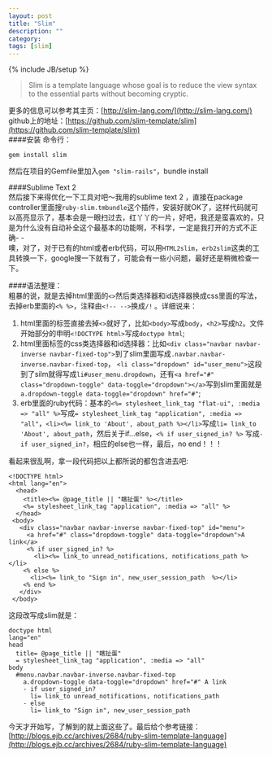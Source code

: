 ```yaml
---
layout: post
title: "Slim"
description: ""
category: 
tags: [slim]
---
```

{% include JB/setup %}

>Slim is a template language whose goal is to reduce the view syntax to the essential parts without becoming cryptic.

更多的信息可以参考其主页：[http://slim-lang.com/](http://slim-lang.com/)  
github上的地址：[https://github.com/slim-template/slim](https://github.com/slim-template/slim)  
####安装 
命令行：

    gem install slim
然后在项目的Gemfile里加入`gem "slim-rails"`，bundle install

####Sublime Text 2  
然后接下来得优化一下工具对吧～我用的sublime text 2 ，直接在package controller里面搜`ruby-slim.tmbundle`这个插件，安装好就OK了，这样代码就可以高亮显示了，基本会是一眼扫过去，红丫丫的一片，好吧，我还是蛮喜欢的，只是为什么没有自动补全这个最基本的功能啊，不科学，一定是我打开的方式不正确- -  
噢，对了，对于已有的html或者erb代码，可以用`HTML2slim`，`erb2slim`这类的工具转换一下，google搜一下就有了，可能会有一些小问题，最好还是稍微检查一下。    

####语法整理：  
 粗暴的说，就是去掉html里面的`<>`然后类选择器和id选择器换成css里面的写法，去掉erb里面的`<% %>`，注释由`<!-- -->`换成`/!` 。详细说来：  
1. html里面的标签直接去掉`<>`就好了，比如`<body>`写成`body`，`<h2>`写成`h2`。文件开始部分的申明`<!DOCTYPE html>`写成`doctype html`;  
2. html里面标签的css类选择器和id选择器：比如`<div class="navbar navbar-inverse navbar-fixed-top">`到了slim里面写成`.navbar.navbar-inverse.navbar-fixed-top`， `<li class="dropdown" id="user_menu">`这段到了silm就得写成`li#user_menu.dropdown`，还有`<a href="#" class="dropdown-toggle" data-toggle="dropdown"></a>`写到slim里面就是`a.dropdown-toggle data-toggle="dropdown" href="#"`;  
3. erb里面的ruby代码：基本的`<%= stylesheet_link_tag "flat-ui", :media => "all" %>`写成`= stylesheet_link_tag "application", :media => "all"`，`<li><%= link_to 'About', about_path %></li>`写成`li= link_to 'About', about_path`，然后关于if...else，`<% if user_signed_in? %>` 写成`- if user_signed_in?`，相应的else也一样，最后，no end！！！  

看起来很乱啊，拿一段代码把以上都所说的都包含进去吧:


    <!DOCTYPE html>
    <html lang="en">
      <head>
        <title><%= @page_title || "瞎扯蛋" %></title>
        <%= stylesheet_link_tag "application", :media => "all" %>
      </head>
     <body>
       <div class="navbar navbar-inverse navbar-fixed-top" id="menu">
         <a href="#" class="dropdown-toggle" data-toggle="dropdown">A link</a>
         <% if user_signed_in? %>
           <li><%= link_to unread_notifications, notifications_path %></li>
        <% else %>
          <li><%= link_to "Sign in", new_user_session_path  %></li>
        <% end %>
       </div>
     </body>
 这段改写成slim就是：


    doctype html 
    lang="en"
    head
      title= @page_title || "瞎扯蛋"
      = stylesheet_link_tag "application", :media => "all"
    body
      #menu.navbar.navbar-inverse.navbar-fixed-top
        a.dropdown-toggle data-toggle="dropdown" href="#" A link
        - if user_signed_in?
          li= link_to unread_notifications, notifications_path
        - else
          li= link_to "Sign in", new_user_session_path
今天才开始写，了解到的就上面这些了。最后给个参考链接：[http://blogs.ejb.cc/archives/2684/ruby-slim-template-language](http://blogs.ejb.cc/archives/2684/ruby-slim-template-language)